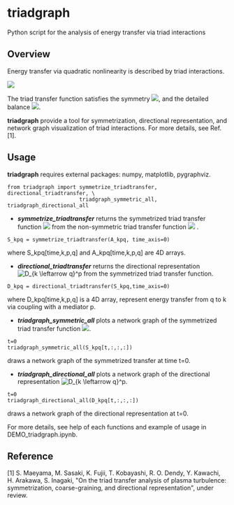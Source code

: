 # triadgraph
Python script for the analysis of energy transfer via triad interactions

## Overview
Energy transfer via quadratic nonlinearity is described by triad interactions.  

  <img src="https://latex.codecogs.com/gif.latex?\frac{dE_k}{dt}=\sum_p\sum_qS_k^{p,q}" />  

The triad transfer function satisfies the symmetry <img src="https://latex.codecogs.com/gif.latex?S_k^{p,q}=S_k^{q,p}" />, and the detailed balance <img src="https://latex.codecogs.com/gif.latex?S_k^{p,q}+S_p^{q,k}+S_q^{k,p}=0" />.

**triadgraph** provide a tool for symmetrization, directional representation, and network graph visualization of triad interactions. For more details, see Ref. \[1\].

## Usage
**triadgraph** requires external packages: numpy, matplotlib, pygraphviz.

```
from triadgraph import symmetrize_triadtransfer, directional_triadtransfer, \
                       triadgraph_symmetric_all, triadgraph_directional_all
```
- ***symmetrize_triadtransfer*** returns the symmetrized triad transfer function <img src="https://latex.codecogs.com/gif.latex?S_k^{p,q}" /> from the non-symmetric triad transfer function <img src="https://latex.codecogs.com/gif.latex?A_k^{p,q}" /> .
```
S_kpq = symmetrize_triadtransfer(A_kpq, time_axis=0)
```
where S_kpq\[time,k,p,q\] and A_kpq\[time,k,p,q\] are 4D arrays.
- ***directional_triadtransfer*** returns the directional representation <img src="https://latex.codecogs.com/gif.latex?D_{k&space;\leftarrow&space;q}^p" title="D_{k \leftarrow q}^p" /> from the symmetrized triad transfer function.
```
D_kpq = directional_triadtransfer(S_kpq,time_axis=0)
```
where D_kpq\[time,k,p,q\] is a 4D array, represent energy transfer from q to k via coupling with a mediator p.
- ***triadgraph_symmetric_all*** plots a network graph of the symmetrized triad transfer function <img src="https://latex.codecogs.com/gif.latex?S_k^{p,q}" />.
```
t=0
triadgraph_symmetric_all(S_kpq[t,:,:,:])
```
draws a network graph of the symmetrized transfer at time t=0.
- ***triadgraph_directional_all*** plots a network graph of the directional representation <img src="https://latex.codecogs.com/gif.latex?D_{k&space;\leftarrow&space;q}^p" title="D_{k \leftarrow q}^p" />.
```
t=0
triadgraph_directional_all(D_kpq[t,:,:,:])
```
draws a network graph of the directional representation at t=0.

For more details, see help of each functions and example of usage in DEMO_triadgraph.ipynb.

## Reference
\[1\] S. Maeyama, M. Sasaki, K. Fujii, T. Kobayashi, R. O. Dendy, Y. Kawachi, H. Arakawa, S. Inagaki,
"On the triad transfer analysis of plasma turbulence: symmetrization, coarse-graining, and directional representation",
under review.

